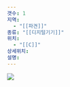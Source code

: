 ```yaml
---
갯수: 1
지역:
  - "[[파견]]"
종류: "[[디지털기기]]"
위치:
  - "[[C]]"
상세위치: 
설명:
---
```

![](http://192.168.50.22/devices/240817_IMG_0112.jpg)